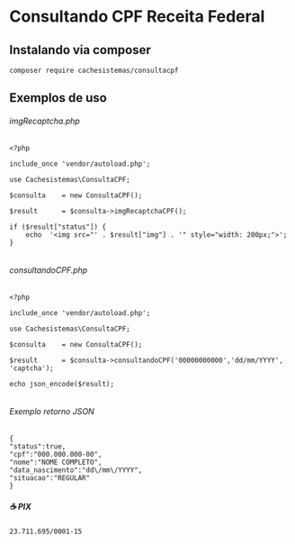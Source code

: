 # Consultando CPF Receita Federal

## Instalando via composer 
```
composer require cachesistemas/consultacpf

```


## Exemplos de uso 


###### imgRecaptcha.php
```
<?php 

include_once 'vendor/autoload.php';

use Cachesistemas\ConsultaCPF;

$consulta    = new ConsultaCPF();

$result      = $consulta->imgRecaptchaCPF();

if ($result["status"]) {
    echo  '<img src="' . $result["img"] . '" style="width: 200px;">';
}
 

```


###### consultandoCPF.php
```
<?php

include_once 'vendor/autoload.php';

use Cachesistemas\ConsultaCPF;

$consulta    = new ConsultaCPF();

$result      = $consulta->consultandoCPF('00000000000','dd/mm/YYYY', 'captcha');

echo json_encode($result); 


```
###### Exemplo retorno  JSON 
```
{
"status":true,
"cpf":"000.000.000-00",
"nome":"NOME COMPLETO",
"data_nascimento":"dd\/mm\/YYYY",
"situacao":"REGULAR"
}
```


##### ☕ PIX
``` 
23.711.695/0001-15 

```
